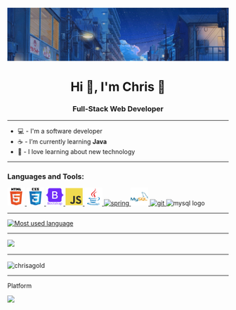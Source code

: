 ![banner with street view](img/street1.jpg)



<h1 align="center">Hi 👋, I'm Chris 🎸</h1>
<h3 align="center">Full-Stack Web Developer</h3>

---

- 💻 -  I'm a software developer
- ☕️ - I’m currently learning **Java**
- 📡 -  I love learning about new technology

[comment]: <> (- 📫 - How to reach me: **christophersagold@gmail.com**)

[comment]: <> (<h3 align="left">Connect with me:</h3>)
<p align="left">

[comment]: <> (<a href="https://www.linkedin.com/in/chris-agold-a39482205/" target="blank"><img align="center" src="https://cdn.jsdelivr.net/npm/simple-icons@3.0.1/icons/linkedin.svg" alt="chris agold" height="30" width="40" /></a>)
</p>

---
<h3 align="left">Languages and Tools:</h3>

<p align="left"> 
<a href="https://www.w3.org/html/" target="_blank"> <img src="https://raw.githubusercontent.com/devicons/devicon/master/icons/html5/html5-original-wordmark.svg" alt="html5" width="40" height="40"/> </a><a href="https://www.w3schools.com/css/" target="_blank"> <img src="https://raw.githubusercontent.com/devicons/devicon/master/icons/css3/css3-original-wordmark.svg" alt="css3" width="40" height="40"/> </a><a href="https://getbootstrap.com" target="_blank"> <img src="https://raw.githubusercontent.com/devicons/devicon/master/icons/bootstrap/bootstrap-plain-wordmark.svg" alt="bootstrap" width="40" height="40"/></a><a href="https://developer.mozilla.org/en-US/docs/Web/JavaScript" target="_blank"> <img src="https://raw.githubusercontent.com/devicons/devicon/master/icons/javascript/javascript-original.svg" alt="javascript" width="40" height="40"/> </a><a href="https://www.java.com" target="_blank"> <img src="https://raw.githubusercontent.com/devicons/devicon/master/icons/java/java-original.svg" alt="java" width="40" height="40"/> </a><a href="https://spring.io/" target="_blank"> <img src="https://www.vectorlogo.zone/logos/springio/springio-icon.svg" alt="spring" width="40" height="40"/><a href="https://www.mysql.com/" target="_blank"> <img src="https://raw.githubusercontent.com/devicons/devicon/master/icons/mysql/mysql-original-wordmark.svg" alt="mysql" width="40" height="40"/> </a><a href="https://git-scm.com/" target="_blank"> <img src="https://www.vectorlogo.zone/logos/git-scm/git-scm-icon.svg" alt="git" width="40" height="40"/> </a></a><img src="https://img.shields.io/badge/jQuery-0769AD?style=for-the-badge&logo=jquery&logoColor=white" alt="mysql logo"></p>  

---

[comment]: <> (<p><img align="left" src="https://github-readme-stats.vercel.app/api/top-langs?username=chrisagold&theme=solarized-dark&show_icons=true&locale=en&layout=compact" alt="chrisagold" /></p>)



[comment]: <> (![Chris's github stats]&#40;https://github-readme-stats.vercel.app/api?username=chrisagold&show_icons=true&theme=solarized-dark&#41;  )

<a href="https://github.com/anuraghazra/github-readme-stats">
  <img width="425px" src="https://github-readme-stats.vercel.app/api/top-langs/?username=ChrisAgold&theme=solarized-dark&show_icons=true&locale=en&layout=compact" alt="Most used language">
 </a>

---

<a href="https://github.com/anuraghazra/convoychat">
  <img width="425px" src="https://github-readme-stats.vercel.app/api?username=ChrisAgold&theme=solarized-dark&show_icons=true&locale=en&layout=compact">
</a>

---
[comment]: <> (<p>&nbsp;<img align="center" src="https://github-readme-stats.vercel.app/api?username=chrisagold&show_icons=true&locale=en" alt="chrisagold" /></p>)


<p><img align="center" src="https://github-readme-streak-stats.herokuapp.com/?user=chrisagold&theme=solarized-dark&hide_border=true" alt="chrisagold" /></p>

---
Platform
<br>

<img src="https://img.shields.io/badge/Macbook Pro 2020-000?logo=apple&logoColor=fff&style=for-the-badge" />

